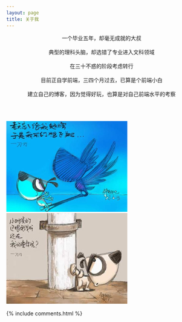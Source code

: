 ```yaml
---
layout: page
title: 关于我 
---
```

<p style="text-align: center">
一个毕业五年，却毫无成就的大叔
<br><br>
典型的理科头脑，却选错了专业进入文科领域
<br><br>
在三十不惑的阶段考虑转行
<br><br>
目前正自学前端，三四个月过去，已算是个前端小白
<br><br>
建立自己的博客，因为觉得好玩，也算是对自己前端水平的考察

<br><br>

<img src="/images/readme/feixiang.jpg" style="display: inline-block;">
<img src="/images/readme/tongnian.jpg" style="display: inline-block;">
</p>

{% include comments.html %}



